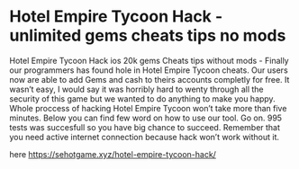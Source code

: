 # Hotel Empire Tycoon Hack - unlimited gems cheats tips no mods

Hotel Empire Tycoon Hack ios 20k gems Cheats tips without mods - Finally our programmers has found hole in Hotel Empire Tycoon cheats. Our users now are able to add Gems and cash to theirs accounts completly for free.
It wasn’t easy, I would say it was horribly hard to wenty through all the security of this game but we wanted to do anything to make you happy. Whole proccess of hacking Hotel Empire Tycoon won’t take more than five minutes. 
Below you can find few word on how to use our tool. Go on. 995 tests was succesfull so you have big chance to succeed. Remember that you need active internet connection because hack won’t work without it.

here  https://sehotgame.xyz/hotel-empire-tycoon-hack/

